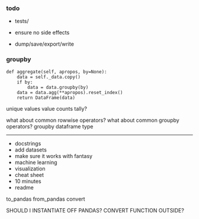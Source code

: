 ### todo


- tests/
- ensure no side effects




- dump/save/export/write

### groupby

```
def aggregate(self, apropos, by=None):
    data = self._data.copy()
    if by:
        data = data.groupby(by)
    data = data.agg(**apropos).reset_index()
    return DataFrame(data)
```
unique values
value counts
tally?

what about common rowwise operators?
what about common groupby operators?
groupby dataframe type


----

- docstrings
- add datasets
- make sure it works with fantasy
- machine learning
- visualization
- cheat sheet
- 10 minutes
- readme

to_pandas
from_pandas
convert

SHOULD I INSTANTIATE OFF PANDAS? CONVERT FUNCTION OUTSIDE?
